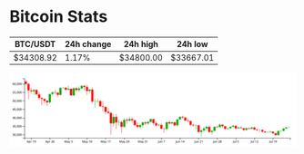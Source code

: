 # Bitcoin Stats

BTC/USDT|24h change|24h high|24h low|
|---|---|---|---|
|$34308.92|1.17%|$34800.00|$33667.01|

<img src="./chart.svg">
